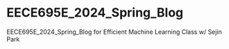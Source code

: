 # EECE695E_2024_Spring_Blog
EECE695E_2024_Spring_Blog for Efficient Machine Learning Class w/ Sejin Park
